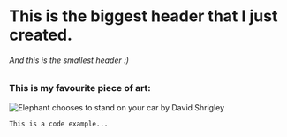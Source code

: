 # This is the biggest header that I just created.
###### And this is the smallest header :)

### This is my favourite piece of art:
![Elephant chooses to stand on your car by David Shrigley](https://user-images.githubusercontent.com/114617561/193418598-6eef19ba-227f-466f-aaa7-1b554901491a.jpg)

``` 
This is a code example...
```
